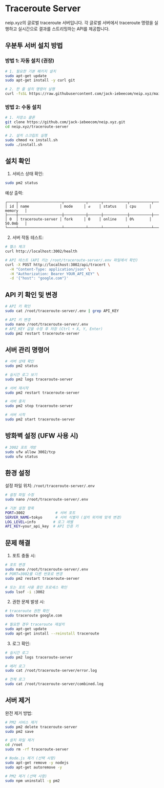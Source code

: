 # Traceroute Server

neip.xyz의 글로벌 traceroute 서버입니다. 각 글로벌 서버에서 traceroute 명령을 실행하고 실시간으로 결과를 스트리밍하는 API를 제공합니다.

## 우분투 서버 설치 방법

### 방법 1: 자동 설치 (권장)
```bash
# 1. 필요한 기본 패키지 설치
sudo apt-get update
sudo apt-get install -y curl git

# 2. 한 줄 설치 명령어 실행
curl -fsSL https://raw.githubusercontent.com/jack-iebeecom/neip.xyz/main/traceroute-server/install.sh | sudo bash
```

### 방법 2: 수동 설치
```bash
# 1. 저장소 클론
git clone https://github.com/jack-iebeecom/neip.xyz.git
cd neip.xyz/traceroute-server

# 2. 설치 스크립트 실행
sudo chmod +x install.sh
sudo ./install.sh
```

## 설치 확인

1. 서비스 상태 확인:
```bash
sudo pm2 status
```

예상 출력:
```
┌────┬────────────────────┬──────────┬──────┬───────────┬──────────┬──────────┐
│ id │ name              │ mode     │ ↺    │ status    │ cpu      │ memory   │
├────┼────────────────────┼──────────┼──────┼───────────┼──────────┼──────────┤
│ 0  │ traceroute-server │ fork     │ 0    │ online    │ 0%       │ 50.0mb   │
└────┴────────────────────┴──────────┴──────┴───────────┴──────────┴──────────┘
```

2. 서버 작동 테스트:
```bash
# 헬스 체크
curl http://localhost:3002/health

# API 테스트 (API 키는 /root/traceroute-server/.env 파일에서 확인)
curl -X POST http://localhost:3002/api/tracert \
  -H "Content-Type: application/json" \
  -H "Authorization: Bearer YOUR_API_KEY" \
  -d '{"host": "google.com"}'
```

## API 키 확인 및 변경

```bash
# API 키 확인
sudo cat /root/traceroute-server/.env | grep API_KEY

# API 키 변경
sudo nano /root/traceroute-server/.env
# API_KEY 값을 수정 후 저장 (Ctrl + X, Y, Enter)
sudo pm2 restart traceroute-server
```

## 서버 관리 명령어

```bash
# 서버 상태 확인
sudo pm2 status

# 실시간 로그 보기
sudo pm2 logs traceroute-server

# 서버 재시작
sudo pm2 restart traceroute-server

# 서버 중지
sudo pm2 stop traceroute-server

# 서버 시작
sudo pm2 start traceroute-server
```

## 방화벽 설정 (UFW 사용 시)

```bash
# 3002 포트 개방
sudo ufw allow 3002/tcp
sudo ufw status
```

## 환경 설정

설정 파일 위치: `/root/traceroute-server/.env`

```bash
# 설정 파일 수정
sudo nano /root/traceroute-server/.env

# 기본 설정 항목
PORT=3002              # 서버 포트
SERVER_NAME=tokyo      # 서버 식별자 (설치 위치에 맞게 변경)
LOG_LEVEL=info        # 로그 레벨
API_KEY=your_api_key  # API 인증 키
```

## 문제 해결

1. 포트 충돌 시:
```bash
# 포트 변경
sudo nano /root/traceroute-server/.env
# PORT=3002를 다른 번호로 변경
sudo pm2 restart traceroute-server

# 또는 포트 사용 중인 프로세스 확인
sudo lsof -i :3002
```

2. 권한 문제 발생 시:
```bash
# traceroute 권한 확인
sudo traceroute google.com

# 필요한 경우 traceroute 재설치
sudo apt-get update
sudo apt-get install --reinstall traceroute
```

3. 로그 확인:
```bash
# 실시간 로그
sudo pm2 logs traceroute-server

# 에러 로그
sudo cat /root/traceroute-server/error.log

# 전체 로그
sudo cat /root/traceroute-server/combined.log
```

## 서버 제거

완전 제거 방법:
```bash
# PM2 서비스 제거
sudo pm2 delete traceroute-server
sudo pm2 save

# 설치 파일 제거
cd /root
sudo rm -rf traceroute-server

# Node.js 제거 (선택 사항)
sudo apt-get remove -y nodejs
sudo apt-get autoremove -y

# PM2 제거 (선택 사항)
sudo npm uninstall -g pm2
``` 